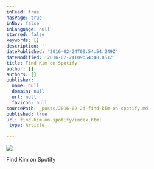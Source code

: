 ```yaml
---
inFeed: true
hasPage: true
inNav: false
inLanguage: null
starred: false
keywords: []
description: ''
datePublished: '2016-02-24T09:54:54.249Z'
dateModified: '2016-02-24T09:54:48.051Z'
title: Find Kim on Spotify
author: []
authors: []
publisher:
  name: null
  domain: null
  url: null
  favicon: null
sourcePath: _posts/2016-02-24-find-kim-on-spotify.md
published: true
url: find-kim-on-spotify/index.html
_type: Article

---
```

![](https://the-grid-user-content.s3-us-west-2.amazonaws.com/79337117-9ec9-4cba-80c5-f51556129aa6.jpg)

Find Kim on Spotify